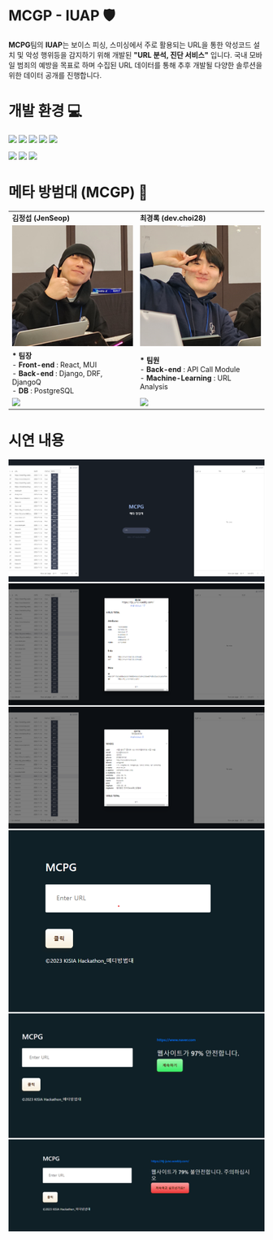 # MCGP - IUAP 🛡️

<strong>MCPG</strong>팀의 <strong>IUAP</strong>는 보이스 피싱, 스미싱에서 주로 활용되는 URL을 통한 악성코드 설치 및 악성 행위등을 감지하기 위해 개발된 <strong>"URL 분석, 진단 서비스"</strong> 입니다. 국내 모바일 범죄의 예방을 목표로 하며 수집된 URL 데이터를 통해 추후 개발될 다양한 솔루션을 위한 데이터 공개를 진행합니다.<br>

# 개발 환경 💻
<a href="https://react.dev/" onClick=""><img src="https://img.shields.io/badge/React-61DAFB?style=flat-square&logo=React&logoColor=white"/></a>
<a href="https://mui.com/" onClick=""><img src="https://img.shields.io/badge/MUI-007FFF?style=flat-square&logo=MUI&logoColor=white"/></a>
<a href="https://www.djangoproject.com/" onClick=""><img src="https://img.shields.io/badge/Django-092E20?style=flat-square&logo=Django&logoColor=white"/></a>
<a href="https://docs.celeryq.dev/en/stable/index.html" onClick=""><img src="https://img.shields.io/badge/DjangoQ-37814A?style=flat-square&logo=Django&logoColor=white"/></a>
<a href="https://www.postgresql.org/" onClick=""><img src="https://img.shields.io/badge/PostgreSQL-4169E1?style=flat-square&logo=PostgreSQL&logoColor=white"/></a>

<a href="https://aws.amazon.com/ko/?nc2=h_lg" onClick=""><img src="https://img.shields.io/badge/VirusTotal-API-red"/></a>
<a href="https://aws.amazon.com/ko/?nc2=h_lg" onClick=""><img src="https://img.shields.io/badge/URLscan.io-API-black"/></a>
<a href="https://aws.amazon.com/ko/?nc2=h_lg" onClick=""><img src="https://img.shields.io/badge/KISA-API-navy"/></a>

# 메타 방범대 (MCGP) 👮
<table>
  <tr>
    <td>
      <strong>김정섭 (JenSeop)</strong>
    </td>
    <td>
      <strong>최경록 (dev.choi28)</strong>
    </td>
  </tr>
  <tr>
    <td>
      <a href="https://github.com/JenSeop"><img src="https://github.com/JenSeop/Hackathon-MCGP-URL-Scanner-IUAP/blob/main/assets/%EC%A0%95%EC%84%AD.png?raw=true"/></a>
    </td>
    <td>
      <a href="https://github.com/Choitim"><img src="https://github.com/JenSeop/Hackathon-MCGP-URL-Scanner-IUAP/blob/main/assets/%EA%B2%BD%EB%A1%9D.png?raw=true"/></a>
    </td>
  </tr>
  <tr>
    <td>
      <strong>* 팀장</strong><br>
      - <strong>Front-end</strong> : React, MUI<br>
      - <strong>Back-end</strong> : Django, DRF, DjangoQ<br>
      - <strong>DB</strong> : PostgreSQL<br>
    </td>
    <td>
      <strong>* 팀원</strong><br>
      - <strong>Back-end</strong> : API Call Module<br>
      - <strong>Machine-Learning</strong> : URL Analysis<br>
    </td>
  </tr>
  <tr>
    <td>
      <div>
        <a href="https://github.com/JenSeop"><img src="https://img.shields.io/badge/GitHub-181717?style=flat-square&logo=github&logoColor=white"/></a>
      </div>
    </td>
    <td>
      <a href="https://github.com/Choitim"><img src="https://img.shields.io/badge/GitHub-181717?style=flat-square&logo=github&logoColor=white"/></a>
    </td>
  </tr>
</table>

# 시연 내용

<img src="https://github.com/JenSeop/Hackathon-MCGP-URL-Scanner-IUAP/blob/main/assets/h-1.png?raw=true"/>
<img src="https://github.com/JenSeop/Hackathon-MCGP-URL-Scanner-IUAP/blob/main/assets/h-2.png?raw=true"/>
<img src="https://github.com/JenSeop/Hackathon-MCGP-URL-Scanner-IUAP/blob/main/assets/h3.png?raw=true"/>

<img src="https://github.com/JenSeop/Hackathon-MCGP-URL-Scanner-IUAP/blob/main/assets/front_img.png?raw=true"/>
<img src="https://github.com/JenSeop/Hackathon-MCGP-URL-Scanner-IUAP/blob/main/assets/result.png?raw=true"/>
<img src="https://github.com/JenSeop/Hackathon-MCGP-URL-Scanner-IUAP/blob/main/assets/result2.png?raw=true"/>
